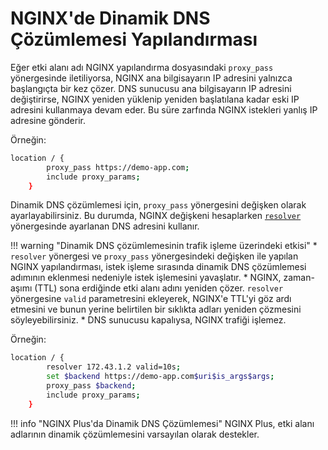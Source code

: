 # NGINX'de Dinamik DNS Çözümlemesi Yapılandırması

Eğer etki alanı adı NGINX yapılandırma dosyasındaki `proxy_pass` yönergesinde iletiliyorsa, NGINX ana bilgisayarın IP adresini yalnızca başlangıçta bir kez çözer. DNS sunucusu ana bilgisayarın IP adresini değiştirirse, NGINX yeniden yüklenip yeniden başlatılana kadar eski IP adresini kullanmaya devam eder. Bu süre zarfında NGINX istekleri yanlış IP adresine gönderir.

Örneğin:

```bash
location / {
        proxy_pass https://demo-app.com;
        include proxy_params;
    }
```

Dinamik DNS çözümlemesi için, `proxy_pass` yönergesini değişken olarak ayarlayabilirsiniz. Bu durumda, NGINX değişkeni hesaplarken [`resolver`](https://nginx.org/en/docs/http/ngx_http_core_module.html#resolver) yönergesinde ayarlanan DNS adresini kullanır.

!!! warning "Dinamik DNS çözümlemesinin trafik işleme üzerindeki etkisi"
    * `resolver` yönergesi ve `proxy_pass` yönergesindeki değişken ile yapılan NGINX yapılandırması, istek işleme sırasında dinamik DNS çözümlemesi adımının eklenmesi nedeniyle istek işlemesini yavaşlatır.
    * NGINX, zaman-aşımı (TTL) sona erdiğinde etki alanı adını yeniden çözer. `resolver` yönergesine `valid` parametresini ekleyerek, NGINX'e TTL'yi göz ardı etmesini ve bunun yerine belirtilen bir sıklıkta adları yeniden çözmesini söyleyebilirsiniz.
    * DNS sunucusu kapalıysa, NGINX trafiği işlemez.

Örneğin:

```bash
location / {
        resolver 172.43.1.2 valid=10s;
        set $backend https://demo-app.com$uri$is_args$args;
        proxy_pass $backend;
        include proxy_params;
    }
```

!!! info "NGINX Plus'da Dinamik DNS Çözümlemesi"
    NGINX Plus, etki alanı adlarının dinamik çözümlemesini varsayılan olarak destekler.
